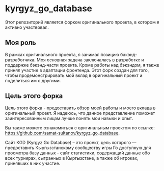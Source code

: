 # kyrgyz_go_database

Этот репозиторий является форком оригинального проекта, в котором я активно участвовал.

## Моя роль

В рамках оригинального проекта, я занимал позицию бэкэнд-разработчика. Моя основная задача заключалась в разработке и поддержке бэкэнд-части проекта. Кроме работы над бэкэндом, я также принял участие в адаптации фронтенда. Этот форк создан для того, чтобы продемонстрировать мой вклад в оригинальный проект и поделиться им с другими.

## Цель этого форка

Цель этого форка - предоставить обзор моей работы и моего вклада в оригинальный проект. Я надеюсь, что данное представление поможет заинтересованным лицам лучше понять мои навыки и опыт.

Вы также можете ознакомиться с оригинальным проектом по ссылке: https://github.com/samat-sultanov/kyrgyz_go_database.


Сайт KGD (Kyrgyz Go Database) – это проект, цель которого — предоставить Кыргызстанскому сообществу игры Го доступную для просмотра базу данных - сайт статистики, содержащий данные обо всех турнирах, сыгранных в Кыргызстане, а также об игроках, принявших в них участие.
